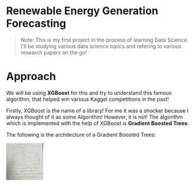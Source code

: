 # Renewable Energy Generation Forecasting

> Note: This is my first project in the process of learning Data Science. I'll be studying various data science topics and refering to various research papers on the go! 

# Approach

We will be using **XGBoost** for this and try to understand this famous algorithm, that helped win various Kaggel competitions in the past! 

Firstly, XGBoost is the name of a library! For me it was a shocker because I always thought of it as some Algorithm! However, it is not! The algorithm which is implemented with the help of XGBoost is **Gradient Boosted Trees**.

The following is the architecture of a Gradient Boosted Trees:

<img src="https://github.com/Amik-Sen-Fun/Renewable-Energy-Generation-Forecasting/blob/main/Notes/Gradient_Boosted_Tree_Architecture.jpeg" width="100" height="100">

